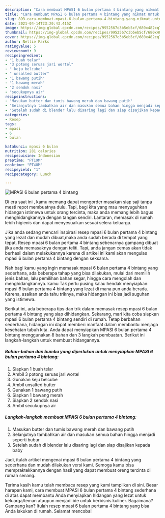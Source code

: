 ```yaml
---
description: "Cara membuat MPASI 6 bulan pertama 4 bintang yang nikmat Untuk Jualan"
title: "Cara membuat MPASI 6 bulan pertama 4 bintang yang nikmat Untuk Jualan"
slug: 893-cara-membuat-mpasi-6-bulan-pertama-4-bintang-yang-nikmat-untuk-jualan
date: 2021-04-14T23:20:43.415Z
image: https://img-global.cpcdn.com/recipes/9952567c3b5eb5cf/680x482cq70/mpasi-6-bulan-pertama-4-bintang-foto-resep-utama.jpg
thumbnail: https://img-global.cpcdn.com/recipes/9952567c3b5eb5cf/680x482cq70/mpasi-6-bulan-pertama-4-bintang-foto-resep-utama.jpg
cover: https://img-global.cpcdn.com/recipes/9952567c3b5eb5cf/680x482cq70/mpasi-6-bulan-pertama-4-bintang-foto-resep-utama.jpg
author: Nellie Parks
ratingvalue: 5
reviewcount: 9
recipeingredient:
- "1 buah telar"
- "3 potong seruas jari wortel"
- " keju belcube"
- " unsalted butter"
- "1 bawang putih"
- "1 bawang merah"
- "2 sendok nasi"
- "secukupnya air"
recipeinstructions:
- "Masukan butter dan tumis bawang merah dan bawang putih"
- "Selanjutnya tambahkan air dan masukan semua bahan hingga menjadi seperti bubur"
- "Setelah sudah di blender lalu disaring lagi dan siap disajikan kepada baby"
categories:
- Resep
tags:
- mpasi
- 6
- bulan

katakunci: mpasi 6 bulan 
nutrition: 281 calories
recipecuisine: Indonesian
preptime: "PT19M"
cooktime: "PT48M"
recipeyield: "1"
recipecategory: Lunch

---
```



![MPASI 6 bulan pertama 4 bintang](https://img-global.cpcdn.com/recipes/9952567c3b5eb5cf/680x482cq70/mpasi-6-bulan-pertama-4-bintang-foto-resep-utama.jpg)

Di era  saat ini , kamu memang dapat mengorder masakan siap saji tanpa mesti repot membuatnya dulu. Tapi, bagi kita yang mau menyuguhkan hidangan istimewa untuk orang tercinta, maka anda memang lebih bagus menghidangkannya dengan tangan sendiri. Lantaran, memasak di rumah lebih higienis dan dapat menyesuaikan sesuai selera keluarga.

Jika anda sedang mencari inspirasi resep mpasi 6 bulan pertama 4 bintang yang lezat dan mudah dibuat,maka anda sudah berada di tempat yang tepat. Resep mpasi 6 bulan pertama 4 bintang  sebenarnya gampang dibuat jika anda memasaknya dengan teliti. Tapi, anda jangan cemas akan tidak berhasil dalam melakukannya 
karena di artikel ini kami akan mengulas mpasi 6 bulan pertama 4 bintang dengan seksama.  



Nah bagi kamu yang ingin memasak mpasi 6 bulan pertama 4 bintang yang sederhana, ada beberapa tahap yang bisa dilakukan, mulai dari memilih jenis bahan, lalu pemilihan bahan segar, hingga cara mengolah dan menghidangkannya. kamu Tak perlu pusing kalau hendak menyiapkan mpasi 6 bulan pertama 4 bintang yang lezat di mana pun anda berada. Karena, asalkan anda  tahu triknya, maka hidangan ini bisa jadi suguhan yang istimewa.

Berikut ini, ada beberapa tips dan trik dalam memasak resep mpasi 6 bulan pertama 4 bintang yang siap dihidangkan. Sekarang, mari kita coba siapkan mpasi 6 bulan pertama 4 bintang sendiri di rumah. Tetap berbahan sederhana, hidangan ini dapat memberi manfaat dalam membantu menjaga kesehatan tubuh kita. Anda dapat menyiapkan MPASI 6 bulan pertama 4 bintang menggunakan 8 bahan dan 3 langkah pembuatan. Berikut ini langkah-langkah untuk membuat hidangannya.

<!--inarticleads1-->

##### Bahan-bahan dan bumbu yang diperlukan untuk menyiapkan MPASI 6 bulan pertama 4 bintang:

1. Siapkan 1 buah telar
1. Ambil 3 potong seruas jari wortel
1. Gunakan  keju belcube
1. Ambil  unsalted butter
1. Gunakan 1 bawang putih
1. Siapkan 1 bawang merah
1. Siapkan 2 sendok nasi
1. Ambil secukupnya air




<!--inarticleads2-->

##### Langkah-langkah membuat MPASI 6 bulan pertama 4 bintang:

1. Masukan butter dan tumis bawang merah dan bawang putih
1. Selanjutnya tambahkan air dan masukan semua bahan hingga menjadi seperti bubur
1. Setelah sudah di blender lalu disaring lagi dan siap disajikan kepada baby




Jadi, itulah artikel mengenai  mpasi 6 bulan pertama 4 bintang  yang sederhana dan mudah dilakukan versi kami. Semoga kamu bisa mempraktekkannya dengan hasil yang dapat membuat oreng tercinta di rumah senang. 

Terima kasih kamu telah membaca resep yang kami tampilkan di sini. Besar harapan kami, cara membuat  MPASI 6 bulan pertama 4 bintang sederhana di atas dapat membantu Anda menyiapkan hidangan yang lezat untuk keluarga/teman ataupun menjadi ide untuk berbisnis kuliner. Bagaimana? Gampang kan? Itulah resep mpasi 6 bulan pertama 4 bintang yang bisa Anda lakukan di rumah. Selamat mencoba!

